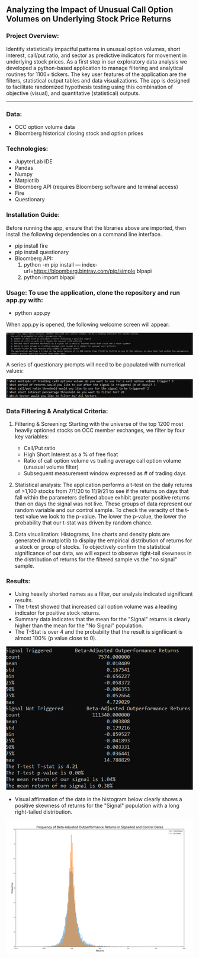## **Analyzing the Impact of Unusual Call Option Volumes on Underlying Stock Price Returns**


### Project Overview:

Identify statistically impactful patterns in unusual option volumes, short interest, call/put ratio, and sector as predictive indicators for movement in underlying stock prices.  As a first step in our exploratory data analysis we developed a python-based application to manage filtering and analytical routines for 1100+ tickers.  The key user features of the application are the filters, statistical output tables and data visualizations.  The app is designed to facilitate randomized hypothesis testing using this combination of objective (visual), and quantitative (statistical) outputs.  

---

### Data:

  - OCC option volume data
  - Bloomberg historical closing stock and option prices


### Technologies:

  - JupyterLab IDE
  - Pandas
  - Numpy
  - Matplotlib
  - Bloomberg API (requires Bloomberg software and terminal access)
  - Fire
  - Questionary


### Installation Guide:
Before running the app, ensure that the libraries above are imported, then install the following dependencies on a command line interface.

  - pip install fire
  - pip install questionary
  - Bloomberg API:
    1. python -m pip install — index-url=https://bloomberg.bintray.com/pip/simple blpapi
    2. python import blpapi


### Usage: To use the application, clone the repository and run **app.py** with:

  - python app.py

When app.py is opened, the following welcome screen will appear:

![AppIntro](Images/AppIntro.PNG)

A series of questionary prompts will need to be populated with numerical values:

![AppQuestions](Images/AppQuestions.PNG)


### Data Filtering & Analytical Criteria:

1. Filtering & Screening: Starting with the universe of the top 1200 most heavily optioned stocks on OCC member exchanges, we filter by four key variables:

   - Call/Put ratio
   - High Short Interest as a % of free float
   - Ratio of call option volume vs trailing average call option volume (unusual volume filter)
   - Subsequent measurement window expressed as # of trading days 

2. Statistical analysis:   The application performs a t-test on the daily returns of >1,100 stocks from 7/1/20 to 11/9/21 to see if the returns on days that fall within the parameters defined above exhibit greater positive returns than on days the signal was not live.  These groups of data represent our random variable and our control sample.  To check the veracity of the t-test value we look to the p-value.  The lower the p-value, the lower the probability that our t-stat was driven by random chance.

3. Data visualization:     Histograms, line charts and density plots are generated in matplotlib to display the empirical distribution of returns for a stock or group of stocks.  To objectively confirm the statistical significance of our data, we will expect to observe right-tail skewness in the distribution of returns for the filtered sample vs the "no signal" sample.  


### Results:
  - Using heavily shorted names as a filter, our analysis indicated significant results.  
  - The t-test showed that increased call option volume was a leading indicator for positive stock returns.  
  - Summary data indicates that the mean for the "Signal" returns is clearly higher than the mean for the "No Signal" population.  
  - The T-Stat is over 4 and the probabilty that the result is signfiicant is almost 100% (p value close to 0).

![Return Summary Stats](Images/ReturnSummaryStats.PNG)

  - Visual affirmation of the data in the histogram below clearly shows a positive skewness of returns for the "Signal" population with a long right-tailed distribution.

![Histogram of Returns](Images/Histogram.PNG)
